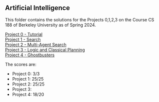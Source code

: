 ## Artificial Intelligence

This folder contains the solutions for the Projects 0,1,2,3 on the Course CS 188 of Berkeley University as of Spring 2024.

[Project 0 - Tutorial](https://inst.eecs.berkeley.edu/~cs188/sp24/projects/proj0/)<br>
[Project 1 - Search](https://inst.eecs.berkeley.edu/~cs188/sp24/projects/proj1/)<br>
[Project 2 - Multi-Agent Search](https://inst.eecs.berkeley.edu/~cs188/sp24/projects/proj2/)<br>
[Project 3 - Logic and Classical Planning](https://inst.eecs.berkeley.edu/~cs188/sp24/projects/proj3/)<br>
[Project 4 - Ghostbusters](https://inst.eecs.berkeley.edu/~cs188/sp24/projects/proj4/)

The scores are:
- Project 0: 3/3
- Project 1: 25/25
- Project 2: 25/25
- Project 3: 
- Project 4: 18/20

